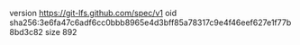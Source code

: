 version https://git-lfs.github.com/spec/v1
oid sha256:3e6fa47c6adf6cc0bbb8965e4d3bff85a78317c9e4f46eef627e1f77b8bd3c82
size 892
